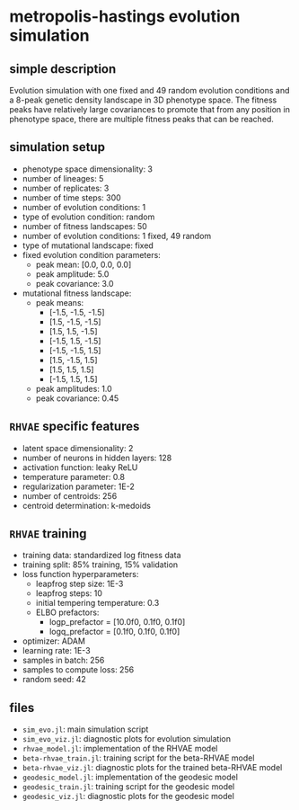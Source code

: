 # metropolis-hastings evolution simulation

## simple description

Evolution simulation with one fixed and 49 random evolution conditions and a
8-peak genetic density landscape in 3D phenotype space. The fitness peaks have
relatively large covariances to promote that from any position in phenotype
space, there are multiple fitness peaks that can be reached.

## simulation setup

- phenotype space dimensionality: 3
- number of lineages: 5
- number of replicates: 3
- number of time steps: 300
- number of evolution conditions: 1
- type of evolution condition: random
- number of fitness landscapes: 50
- number of evolution conditions: 1 fixed, 49 random
- type of mutational landscape: fixed
- fixed evolution condition parameters:
    - peak mean: [0.0, 0.0, 0.0]
    - peak amplitude: 5.0
    - peak covariance: 3.0
- mutational fitness landscape:
    - peak means:
        - [-1.5, -1.5, -1.5]
        - [1.5, -1.5, -1.5]
        - [1.5, 1.5, -1.5]
        - [-1.5, 1.5, -1.5]
        - [-1.5, -1.5, 1.5]
        - [1.5, -1.5, 1.5]
        - [1.5, 1.5, 1.5]
        - [-1.5, 1.5, 1.5]
    - peak amplitudes: 1.0
    - peak covariance: 0.45

## `RHVAE` specific features

- latent space dimensionality: 2
- number of neurons in hidden layers: 128
- activation function: leaky ReLU
- temperature parameter: 0.8
- regularization parameter: 1E-2
- number of centroids: 256
- centroid determination: k-medoids

## `RHVAE` training

- training data: standardized log fitness data
- training split: 85% training, 15% validation
- loss function hyperparameters:
    - leapfrog step size: 1E-3
    - leapfrog steps: 10
    - initial tempering temperature: 0.3
    - ELBO prefactors:
        - logp_prefactor = [10.0f0, 0.1f0, 0.1f0]
        - logq_prefactor = [0.1f0, 0.1f0, 0.1f0]
- optimizer: ADAM
- learning rate: 1E-3
- samples in batch: 256
- samples to compute loss: 256
- random seed: 42

## files

- `sim_evo.jl`: main simulation script
- `sim_evo_viz.jl`: diagnostic plots for evolution simulation
- `rhvae_model.jl`: implementation of the RHVAE model
- `beta-rhvae_train.jl`: training script for the beta-RHVAE model
- `beta-rhvae_viz.jl`: diagnostic plots for the trained beta-RHVAE model
- `geodesic_model.jl`: implementation of the geodesic model
- `geodesic_train.jl`: training script for the geodesic model
- `geodesic_viz.jl`: diagnostic plots for the geodesic model
